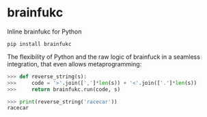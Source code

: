# brainfukc
Inline brainfukc for Python


    pip install brainfukc


The flexibility of Python and the raw logic of brainfuck in a seamless integration, that even allows metaprogramming:

```python
>>> def reverse_string(s):
>>>     code = '>'.join([',']*len(s)) + '<'.join(['.']*len(s))
>>>     return brainfukc.run(code, s)

>>> print(reverse_string('racecar'))
racecar
```
